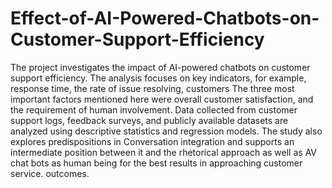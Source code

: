 # Effect-of-AI-Powered-Chatbots-on-Customer-Support-Efficiency

The project investigates the impact of AI-powered chatbots on customer support efficiency. The analysis focuses on key indicators, for example, response time, the rate of issue resolving, customers The three most important factors mentioned here were overall customer satisfaction, and the requirement of human involvement. Data collected from customer support logs, feedback surveys, and publicly available datasets are analyzed using descriptive statistics and regression models. The study also explores predispositions in Conversation integration and supports an intermediate position between it and the rhetorical approach as well as AV chat bots as human being for the best results in approaching customer service. outcomes.

